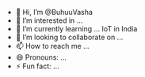- 👋 Hi, I’m @BuhuuVasha
- 👀 I’m interested in ... 
- 🌱 I’m currently learning ... IoT in India
- 💞️ I’m looking to collaborate on ...
- 📫 How to reach me ...
- 😄 Pronouns: ...
- ⚡ Fun fact: ... 

<!---
BuhuuVasha/BuhuuVasha is a ✨ special ✨ repository because its `README.md` (this file) appears on your GitHub profile.
You can click the Preview link to take a look at your changes.
--->
